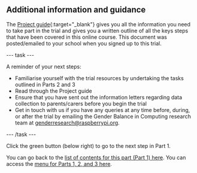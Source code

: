 ## Additional information and guidance

The [Project guide](https://ncce.io/xiv8pO){:target="_blank"} gives you all the information you need to take part in the trial and gives you a written outline of all the keys steps that have been covered in this online course. This document was posted/emailed to your school when you signed up to this trial.

---  task  ---

A reminder of your next steps:
+ Familiarise yourself with the trial resources by undertaking the tasks outlined in Parts 2 and 3
+ Read through the Project guide
+ Ensure that you have sent out the information letters regarding data collection to parents/carers before you begin the trial
+ Get in touch with us if you have any queries at any time before, during, or after the trial by emailing the Gender Balance in Computing research team at [genderresearch@raspberrypi.org](genderresearch@raspberrypi.org).

---  /task  ---

Click the green button (below right) to go to the next step in Part 1.

You can go back to the [list of contents for this part (Part 1) here](https://projects.raspberrypi.org/en/projects/Year8-RelevanceTraining-Part1-GBICi4).
You can access the [menu for Parts 1, 2, and 3 here](https://projects.raspberrypi.org/en/pathways/year8-relevancetraining-gbici4).
